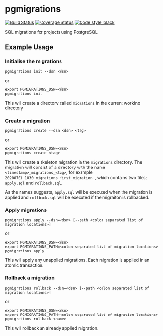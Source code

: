 # pgmigrations

[![Build Status](https://travis-ci.com/peajayni/pgmigrations.svg?branch=master)](https://travis-ci.com/peajayni/pgmigrations)
[![Coverage Status](https://coveralls.io/repos/github/peajayni/pgmigrations/badge.svg?branch=master&kill_cache=1)](https://coveralls.io/github/peajayni/pgmigrations?branch=master)
[![Code style: black](https://img.shields.io/badge/code%20style-black-000000.svg)](https://github.com/psf/black)


SQL migrations for projects using PostgreSQL

## Example Usage

### Initialise the migrations
```
pgmigrations init --dsn <dsn>
```
or
```
export PGMIGRATIONS_DSN=<dsn>
pgmigrations init
```

This will create a directory called ```migrations``` in the current working directory

### Create a migration
```
pgmigrations create --dsn <dsn> <tag>
```
or
```
export PGMIGRATIONS_DSN=<dsn>
pgmigrations create <tag>
```

This will create a skeleton migration in the ```migrations``` directory. The migration will consist of a directory with
the name ```<timestamp>_migrations_<tag>```, for example ```20200701_1030_migrations_first_migration ```, which 
contains two files; ```apply.sql``` and ```rollback.sql```.

As the names suggests, ```apply.sql``` will be executed when the migration is applied and ```rollback.sql``` will be 
executed if the migraiton is rollbacked.

### Apply migrations
```
pgmigrations apply --dsn=<dsn> [--path <colon separated list of migration locations>]
```
or
```
export PGMIGRATIONS_DSN=<dsn>
export PGMIGRATIONS_PATH=<colon separated list of migration locations>
pgmigrations apply
```

This will apply any unapplied migrations. Each migration is applied in an atomic transaction.

### Rollback a migration
```
pgmigrations rollback --dsn=<dsn> [--path <colon separated list of migration locations>]
```
or
```
export PGMIGRATIONS_DSN=<dsn>
export PGMIGRATIONS_PATH=<colon separated list of migration locations>
pgmigrations rollback <name>
```

This will rollback an already applied migration. 
